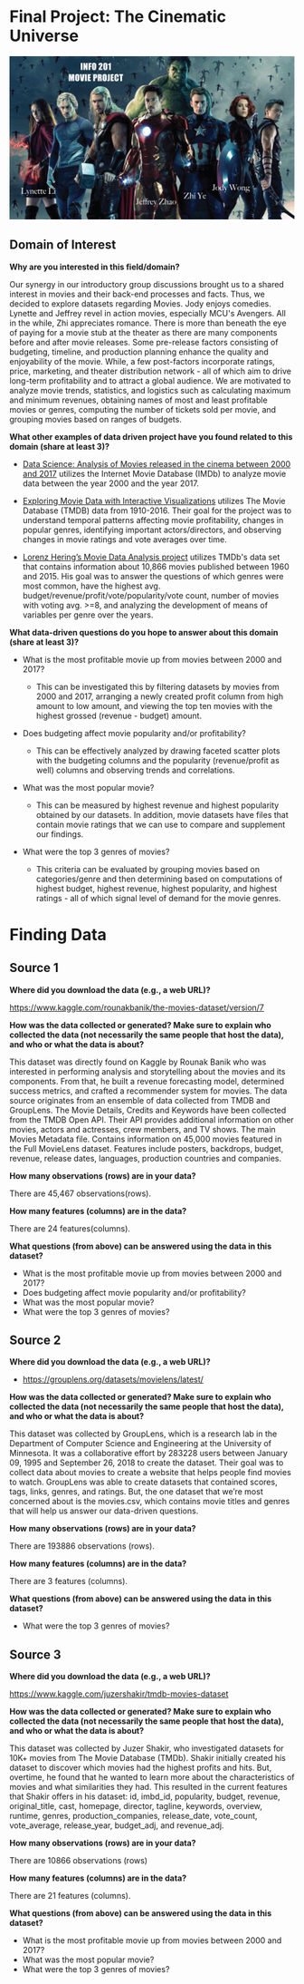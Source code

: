 # Final Project: The Cinematic Universe
![Image of Avengers Assemble!](info201avengers.png)

## Domain of Interest

**Why are you interested in this field/domain?**

Our synergy in our introductory group discussions brought us to a shared interest in movies and their back-end processes and facts. Thus, we decided to explore datasets regarding Movies. Jody enjoys comedies. Lynette and Jeffrey revel in action movies, especially MCU's Avengers. All in the while, Zhi appreciates romance. There is more than beneath the eye of paying for a movie stub at the theater as there are many components before and after movie releases. Some pre-release factors consisting of budgeting, timeline, and production planning enhance the quality and enjoyability of the movie. While, a few post-factors incorporate ratings, price, marketing, and theater distribution network - all of which aim to drive long-term profitability and to attract a global audience. We are motivated to analyze movie trends, statistics, and logistics such as calculating maximum and minimum revenues, obtaining names of most and least profitable movies or genres, computing the number of tickets sold per movie, and grouping movies based on ranges of budgets.

**What other examples of data driven project have you found related to this domain (share at least 3)?**

- [Data Science: Analysis of Movies released in the cinema between 2000 and 2017](https://medium.com/datadriveninvestor/data-science-analysis-of-movies-released-in-the-cinema-between-2000-and-2017-b2d9e515d032) utilizes the Internet Movie Database (IMDb) to analyze movie data between the year 2000 and the year 2017.

- [Exploring Movie Data with Interactive Visualizations](https://towardsdatascience.com/exploring-movie-data-with-interactive-visualizations-c22e8ce5f663) utilizes The Movie Database (TMDB) data from 1910-2016. Their goal for the project was to understand temporal patterns affecting movie profitability, changes in popular genres, identifying important actors/directors, and observing changes in movie ratings and vote averages over time.

- [Lorenz Hering’s Movie Data Analysis project](https://www.kaggle.com/lorenzhering/movie-data-analysis) utilizes TMDb's data set that contains information about 10,866 movies published between 1960 and 2015. His goal was to answer the questions of which genres were most common, have the highest avg. budget/revenue/profit/vote/popularity/vote count, number of movies with voting avg. >=8, and analyzing the development of means of variables per genre over the years.


**What data-driven questions do you hope to answer about this domain (share at least 3)?**

- What is the most profitable movie up from movies between 2000 and 2017?
    - This can be investigated this by filtering datasets by movies from 2000 and 2017, arranging a newly created profit column from high amount to low amount, and viewing the top ten movies with the highest grossed (revenue - budget) amount.  

- Does budgeting affect movie popularity and/or profitability?
    - This can be effectively analyzed by drawing faceted scatter plots with the budgeting columns and the popularity (revenue/profit as well) columns and observing trends and correlations.

- What was the most popular movie?
    - This can be measured by highest revenue and highest popularity obtained by our datasets. In addition, movie datasets have files that contain movie ratings that we can use to compare and supplement our findings.

- What were the top 3 genres of movies?
    - This criteria can be evaluated by grouping movies based on categories/genre and then determining based on computations of highest budget, highest revenue, highest popularity, and highest ratings - all of which signal level of demand for the movie genres.

# Finding Data

## Source 1

**Where did you download the data (e.g., a web URL)?**

https://www.kaggle.com/rounakbanik/the-movies-dataset/version/7

**How was the data collected or generated? Make sure to explain who collected the data (not necessarily the same people that host the data), and who or what the data is about?**

This dataset was directly found on Kaggle by Rounak Banik who was interested in performing analysis and storytelling about the movies and its components. From that, he built a revenue forecasting model, determined success metrics, and crafted a recommender system for movies. The data source originates from an ensemble of data collected from TMDB and GroupLens. The Movie Details, Credits and Keywords have been collected from the TMDB Open API. Their API provides additional information on other movies, actors and actresses, crew members, and TV shows. The main Movies Metadata file. Contains information on 45,000 movies featured in the Full MovieLens dataset. Features include posters, backdrops, budget, revenue, release dates, languages, production countries and companies.

**How many observations (rows) are in your data?**

There are 45,467 observations(rows).

**How many features (columns) are in the data?**

There are 24 features(columns).

**What questions (from above) can be answered using the data in this dataset?**

- What is the most profitable movie up from movies between 2000 and 2017?
- Does budgeting affect movie popularity and/or profitability?
- What was the most popular movie?
- What were the top 3 genres of movies?

## Source 2

**Where did you download the data (e.g., a web URL)?**

- https://grouplens.org/datasets/movielens/latest/

**How was the data collected or generated? Make sure to explain who collected the data (not necessarily the same people that host the data), and who or what the data is about?**

This dataset was collected by GroupLens, which is a research lab in the Department of Computer Science and Engineering at the University of Minnesota. It was a collaborative effort by 283228 users between January 09, 1995 and September 26, 2018 to create the dataset. Their goal was to collect data about movies to create a website that helps people find movies to watch. GroupLens was able to create datasets that contained scores, tags, links, genres, and ratings. But, the one dataset that we’re most concerned about is the movies.csv, which contains movie titles and genres that will help us answer our data-driven questions.

**How many observations (rows) are in your data?**

There are 193886 observations (rows).

**How many features (columns) are in the data?**

There are 3 features (columns).

**What questions (from above) can be answered using the data in this dataset?**

- What were the top 3 genres of movies?

## Source 3

**Where did you download the data (e.g., a web URL)?**

https://www.kaggle.com/juzershakir/tmdb-movies-dataset

**How was the data collected or generated? Make sure to explain who collected the data (not necessarily the same people that host the data), and who or what the data is about?**

This dataset was collected by Juzer Shakir, who investigated datasets for 10K+ movies from The Movie Database (TMDb). Shakir initially created his dataset to discover which movies had the highest profits and hits. But, overtime, he found that he wanted to learn more about the characteristics of movies and what similarities they had. This resulted in the current features that Shakir offers in his dataset: id, imbd_id, popularity, budget, revenue, original_title, cast, homepage, director, tagline, keywords, overview, runtime, genres, production_companies, release_date, vote_count, vote_average, release_year, budget_adj, and revenue_adj.

**How many observations (rows) are in your data?**

There are 10866 observations (rows)

**How many features (columns) are in the data?**

There are 21 features (columns).

**What questions (from above) can be answered using the data in this dataset?**

- What is the most profitable movie up from movies between 2000 and 2017?
- What was the most popular movie?
- What were the top 3 genres of movies?
